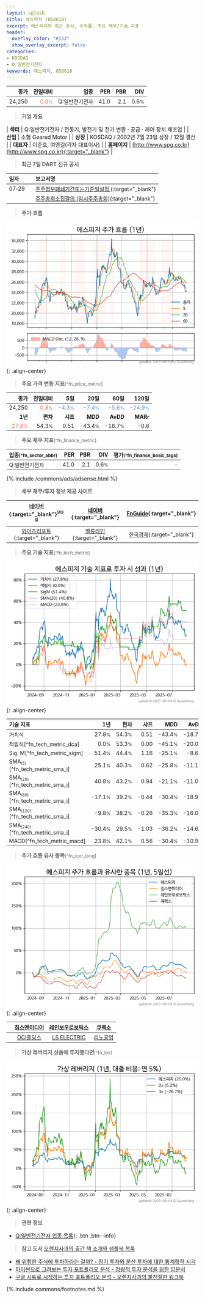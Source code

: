 ```yaml
---
layout: splash
title: 에스피지 (058610)
excerpt: 에스피지의 최근 공시, 수익률, 주요 재무/기술 지표
header:
  overlay_color: "#333"
  show_overlay_excerpt: false
categories:
- KOSDAQ
- Q:일반전기전자
keywords: 에스피지, 058610
---
```


| **종가** | **전일대비** | **업종** | **PER** | **PBR** | **DIV** |
| -------: | -----------: | -------: | ------: | ------: | ------: |
| 24,250 | <span style="color: tomato">0.8<small>%</small></span> | Q:일반전기전자 | 41.0 | 2.1 | 0.6<small>%</small> |

<!-- more -->


> **기업 개요**<a id="company"></a>

| <span style="white-space:nowrap;">**섹터**</span> | Q:일반전기전자 / 전동기, 발전기 및 전기 변환 · 공급 · 제어 장치 제조업 |
| <span style="white-space:nowrap;">**산업**</span> | 소형 Geared Motor |
| <span style="white-space:nowrap;">**상장**</span> | KOSDAQ / 2002년 7월 23일 상장 / 12월 결산 |
| <span style="white-space:nowrap;">**대표자**</span> | 이준호, 여영길(각자 대표이사) |
| <span style="white-space:nowrap;">**홈페이지**</span> | [http://www.spg.co.kr](http://www.spg.co.kr){:target="_blank"} |


> **최근 7일 DART 신규 공시**<a id="dart"></a>

| **일자** |      | **보고서명** |
| :------- | :--- | :----------- |
| 07&#x2011;29 | | [주주명부폐쇄기간또는기준일설정              ](https://dart.fss.or.kr/dsaf001/main.do?rcpNo=20250729900117){:target="_blank"} |
|  | | [주주총회소집결의              (임시주주총회)](https://dart.fss.or.kr/dsaf001/main.do?rcpNo=20250729900115){:target="_blank"} |


> **주가 흐름**<a id="price"></a>

![058610](/stock/images/058610.png){: .align-center}


> **주요 가격 변동 지표**<small>[^fn_price_metric]</small>

| **종가** | **전일대비** | **5일** | **20일** | **60일** | **120일** |
| -------: | -----------: | ------: | -------: | -------: | --------: |
| 24,250 | <span style="color: tomato">0.8<small>%</small></span> | <span style="color: cornflowerblue">-4.3<small>%</small></span> | <span style="color: cornflowerblue">-7.4<small>%</small></span> | <span style="color: cornflowerblue">-5.6<small>%</small></span> | <span style="color: cornflowerblue">-24.9<small>%</small></span> |
| **1년** | **편차** | **샤프** | **MDD** | **AvDD** | **MARr** |
| <span style="color: tomato">27.8<small>%</small></span> | 54.3<small>%</small> | 0.51 | -43.4<small>%</small> | -18.7<small>%</small> | -0.6 |


> **주요 재무 지표**<small>[^fn_finance_metric]</small>

| **업종**<small>[^fn_sector_abbr]</small> | **PER** | **PBR** | **DIV** | **평가**<small>[^fn_finance_basic_tags]</small> |
| :--------------------------------------- | ------: | ------: | ------: | ----------------------------------------------: |
| Q:일반전기전자 | 41.0 | 2.1 | 0.6<small>%</small> | - |



{% include /commons/ads/adsense.html %}

> **세부 재무/투자 정보 제공 사이트**

| [네이버](https://m.stock.naver.com/domestic/stock/058610/finance/summary){:target="_blank"}<sup><small>모바일</small></sup> | [네이버](https://finance.naver.com/item/coinfo.naver?code=058610){:target="_blank"} | [FnGuide](https://comp.fnguide.com/SVO2/ASP/SVD_Invest.asp?gicode=A058610&MenuYn=Y){:target="_blank"} |
| :---: | :---: | :---: |
| [와이즈리포트](https://comp.wisereport.co.kr/company/c1040001.aspx?cmp_cd=058610){:target="_blank"} | [밸류라인](https://www.valueline.co.kr/finance/summary/058610){:target="_blank"} | [한국경제](https://markets.hankyung.com/stock/058610/financial-summary){:target="_blank"} |


> **주요 기술 지표**<small>[^fn_tech_metric]</small>


![058610](/stock/images/058610_tech.png){: .align-center}

| **기술 지표** | **1년** | **편차** | **샤프** | **MDD** | **AvDD** |
| :------------ | ------: | -----------: | -------: | ------: | -------: |
| 거치식 | 27.8<small>%</small> | 54.3<small>%</small> | 0.51 | -43.4<small>%</small> | -18.7<small>%</small> |
| 적립식[^fn_tech_metric_dca] | 0.0<small>%</small> | 53.3<small>%</small> | 0.00 | -45.1<small>%</small> | -20.0<small>%</small> |
| Sig. M[^fn_tech_metric_sigm] | 51.4<small>%</small> | 44.4<small>%</small> | 1.16 | -25.1<small>%</small> | -8.6<small>%</small> |
| SMA<small><sub>(5)</sub></small>[^fn_tech_metric_sma_i] | 25.1<small>%</small> | 40.3<small>%</small> | 0.62 | -25.8<small>%</small> | -11.1<small>%</small> |
| SMA<small><sub>(20)</sub></small>[^fn_tech_metric_sma_i] | 40.8<small>%</small> | 43.2<small>%</small> | 0.94 | -21.1<small>%</small> | -11.0<small>%</small> |
| SMA<small><sub>(60)</sub></small>[^fn_tech_metric_sma_i] | -17.1<small>%</small> | 39.2<small>%</small> | -0.44 | -30.4<small>%</small> | -18.9<small>%</small> |
| SMA<small><sub>(120)</sub></small>[^fn_tech_metric_sma_i] | -9.8<small>%</small> | 38.2<small>%</small> | -0.26 | -35.3<small>%</small> | -16.0<small>%</small> |
| SMA<small><sub>(240)</sub></small>[^fn_tech_metric_sma_i] | -30.4<small>%</small> | 29.5<small>%</small> | -1.03 | -36.2<small>%</small> | -14.6<small>%</small> |
| MACD[^fn_tech_metric_macd] | 23.8<small>%</small> | 42.1<small>%</small> | 0.56 | -30.4<small>%</small> | -10.9<small>%</small> |


> **주가 흐름 유사 종목**<a id="corr"></a><small>[^fn_corr_long]</small>

![058610](/stock/images/058610_corr.png){: .align-center}

|       | [칩스앤미디어](/094360/) | [레인보우로보틱스](/277810/) | [큐렉소](/060280/) |
| :---: | :------------------------------------: | :------------------------------------: | :------------------------------------: |
|       | [OCI홀딩스](/010060/) | [LS ELECTRIC](/010120/) | [리노공업](/058470/) |


> **가상 레버리지 상품에 투자했다면**<a id="2x"></a><small>[^fn_lev]</small>

![058610](/stock/images/058610_2x.png){: .align-center}


> **관련 정보**

- [Q:일반전기전자 업종 목록](/stats/sector/kosdaq_업종_일반전기전자_종목/){: .btn .btn--info}

> **참고 도서** [오렌지사과의 출간 책 소개와 샘플북 목록](https://kongdori.tistory.com/691)

- [왜 위험한 주식에 투자하라는 걸까? - 장기 투자와 분산 투자에 대한 통계학적 시각](https://kongdori.tistory.com/421)
- [파이썬으로 그려보는 투자 포트폴리오 분석  - 정량적 투자 분석을 위한 입문서](https://kongdori.tistory.com/643)
- [구글 시트로 시작하는 투자 포트폴리오 분석 - 오렌지사과의 불친절한 워크북](https://kongdori.tistory.com/449)


{% include commons/footnotes.md %}